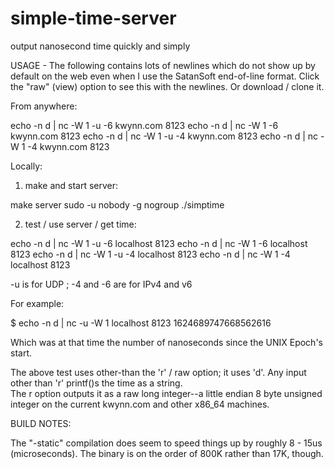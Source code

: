 # simple-time-server
output nanosecond time quickly and simply

USAGE - The following contains lots of newlines which do not show up by default on the web even when I use the 
SatanSoft end-of-line format.  Click the "raw" (view) option to see this with the newlines.  Or download / clone it.

From anywhere:

echo -n d | nc  -W 1 -u -6 kwynn.com 8123
echo -n d | nc  -W 1    -6 kwynn.com 8123 
echo -n d | nc  -W 1 -u -4 kwynn.com 8123
echo -n d | nc  -W 1    -4 kwynn.com 8123

Locally:

1. make and start server:

make server
sudo -u nobody -g nogroup ./simptime


2. test / use server / get time:

echo -n d | nc  -W 1 -u -6 localhost 8123
echo -n d | nc  -W 1    -6 localhost 8123 
echo -n d | nc  -W 1 -u -4 localhost 8123
echo -n d | nc  -W 1    -4 localhost 8123

-u is for UDP ; -4 and -6 are for IPv4 and v6

For example:

$ echo -n d | nc -u -W 1 localhost 8123
1624689747668562616

Which was at that time the number of nanoseconds since the UNIX Epoch's start.

The above test uses other-than the 'r' / raw option; it uses 'd'.  Any input other than 'r' printf()s the time as a string.  
The r option outputs it as a raw long integer--a little endian 8 byte unsigned integer on the current kwynn.com and other 
x86_64 machines.

BUILD NOTES:

The "-static" compilation does seem to speed things up by roughly 8 - 15us (microseconds).  The binary is on the order 
of 800K rather than 17K, though.
